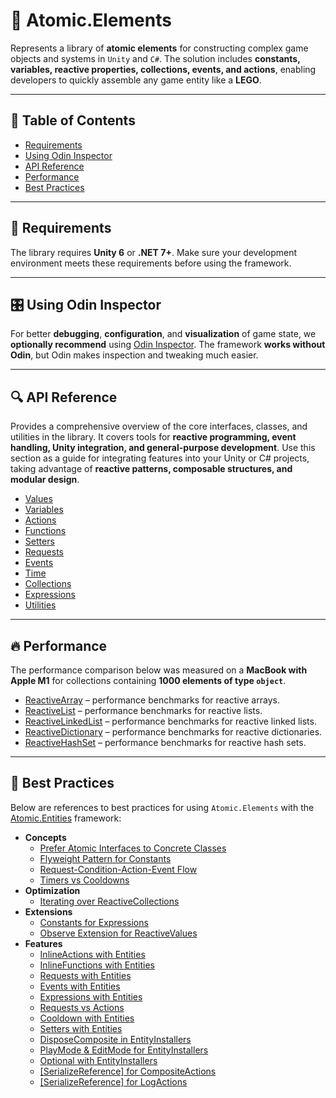 # 🧩 Atomic.Elements

Represents a library of **atomic elements** for constructing complex game objects and systems in `Unity` and `C#`.
The solution includes **constants, variables, reactive properties, collections, events, and actions**, enabling
developers to quickly assemble any game entity like a **LEGO**.

---

## 📑 Table of Contents

- [Requirements](#-requirements)
- [Using Odin Inspector](#-using-odin-inspector)
- [API Reference](#-api-reference)
- [Performance](#-performance)
- [Best Practices](#-best-practices)

---

## 📝 Requirements

The library requires **Unity 6** or **.NET 7+**. Make sure your development environment meets these requirements
before using the framework.

---

## 🎛 Using Odin Inspector

For better **debugging**, **configuration**, and **visualization** of game state, we **optionally recommend**
using [Odin Inspector](https://assetstore.unity.com/packages/tools/utilities/odin-inspector-and-serializer-89041). The
framework **works without Odin**, but Odin makes inspection and tweaking much easier.

---

## 🔍 API Reference

Provides a comprehensive overview of the core interfaces, classes, and utilities in the library. It
covers tools for **reactive programming, event handling, Unity integration, and general-purpose development**. Use this
section as a guide for integrating features into your Unity or C# projects, taking advantage of **reactive
patterns, composable structures, and modular design**.

- [Values](Values/Manual.md)  <!-- + -->
- [Variables](Variables/Manual.md) <!-- + -->
- [Actions](Actions/Manual.md) <!-- + -->
- [Functions](Functions/Manual.md) <!-- + -->
- [Setters](Setters/Manual.md) <!-- + -->
- [Requests](Requests/Manual.md) <!-- + -->
- [Events](Events/Manual.md) <!-- + -->
- [Time](Time/Manual.md) <!-- + -->
- [Collections](Collections/Manual.md) <!-- + -->
- [Expressions](Expressions/Manual.md) <!-- + -->
- [Utilities](Utils/Manual.md) <!-- + -->

---

## 🔥 Performance

The performance comparison below was measured on a **MacBook with Apple M1** for collections containing **1000 elements
of type `object`**.

- [ReactiveArray](Performance/ReactiveArrayPerformance.md) – performance benchmarks for reactive arrays.
- [ReactiveList](Performance/ReactiveListPerformance.md) – performance benchmarks for reactive lists.
- [ReactiveLinkedList](Performance/ReactiveLinkedListPerformance.md) – performance benchmarks for reactive linked
  lists.
- [ReactiveDictionary](Performance/ReactiveDictionaryPerformance.md) – performance benchmarks for reactive
  dictionaries.
- [ReactiveHashSet](Performance/ReactiveHashSetPerformance.md) – performance benchmarks for reactive hash sets.

---

## 📌 Best Practices

Below are references to best practices for using `Atomic.Elements` with the [Atomic.Entities](../Entities/Manual.md)
framework:

- **Concepts**
    - [Prefer Atomic Interfaces to Concrete Classes](../BestPractices/PreferAbstractInterfaces.md)
    - [Flyweight Pattern for Constants](../BestPractices/SharedConstants.md)
    - [Request-Condition-Action-Event Flow](../BestPractices/RequestConditionActionEvent.md)
    - [Timers vs Cooldowns](../BestPractices/ChosingBetweenTimerAndCooldown.md) <!-- + -->
- **Optimization**
    - [Iterating over ReactiveCollections](../BestPractices/IteratingReactiveCollections.md)
- **Extensions**
    - [Constants for Expressions](../BestPractices/UsingConstantsWithAndExpressions.md)
    - [Observe Extension for ReactiveValues](../BestPractices/UsingObserveWithReactiveValues.md)
- **Features**
    - [InlineActions with Entities](../BestPractices/UsingInlineActions.md)
    - [InlineFunctions with Entities](../BestPractices/UsingInlineFunctions.md)
    - [Requests with Entities](../BestPractices/UsingRequests.md)
    - [Events with Entities](../BestPractices/UsingEvents.md)
    - [Expressions with Entities](../BestPractices/UsingExpressions.md)
    - [Requests vs Actions](../BestPractices/RequestsVsActions.md)
    - [Cooldown with Entities](../BestPractices/UsingCooldownInGameMechanics.md)
    - [Setters with Entities](../BestPractices/UsingSetters.md)
    - [DisposeComposite in EntityInstallers](../BestPractices/UsingSubscriptionsWithDisposeComposite.md)
    - [PlayMode & EditMode for EntityInstallers](../BestPractices/UsingUtilsForEntityInstallers.md)
    - [Optional with EntityInstallers](../BestPractices/UsingOptionalWithInstallers.md)
    - [[SerializeReference] for CompositeActions](../BestPractices/UsingSerializeReferenceForCompositeActions.md)
    - [[SerializeReference] for LogActions](../BestPractices/UsingSerializeReferenceForPrintActions.md)
